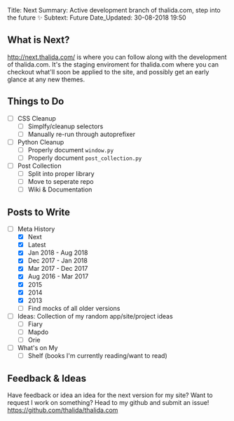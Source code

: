Title:          Next
Summary:        Active development branch of thalida.com, step into the future ✨
Subtext:        Future
Date_Updated:   30-08-2018 19:50

## What is Next?
http://next.thalida.com/ is where you can follow along with the development of thalida.com. It's the staging enviroment for thalida.com where you can checkout what'll soon be applied to the site, and possibly get an early glance at any new themes.

## Things to Do
- [ ] CSS Cleanup
    * [ ] Simplfy/cleanup selectors
    * [ ] Manually re-run through autoprefixer
- [ ] Python Cleanup
    * [ ] Properly document `window.py`
    * [ ] Properly document `post_collection.py`
- [ ] Post Collection
    * [ ] Split into proper library
    * [ ] Move to seperate repo
    * [ ] Wiki & Documentation

## Posts to Write
- [ ] Meta History
    * [x] Next
    * [x] Latest
    * [x] Jan 2018 - Aug 2018
    * [x] Dec 2017 - Jan 2018
    * [x] Mar 2017 - Dec 2017
    * [x] Aug 2016 - Mar 2017
    * [x] 2015
    * [x] 2014
    * [x] 2013
    * [ ] Find mocks of all older versions
- [ ] Ideas: Collection of my random app/site/project ideas
    * [ ] Fiary
    * [ ] Mapdo
    * [ ] Orie
- [ ] What's on My
    * [ ] Shelf (books I'm currently reading/want to read)

## Feedback & Ideas
Have feedback or idea an idea for the next version for my site? Want to request I work on something? Head to my github and submit an issue! https://github.com/thalida/thalida.com

